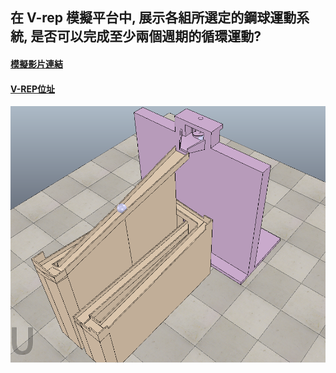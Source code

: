## 在 V-rep 模擬平台中, 展示各組所選定的鋼球運動系統, 是否可以完成至少兩個週期的循環運動?

#### [模擬影片連結](https://www.youtube.com/watch?v=unE2I-ubB9I)

#### [V-REP位址](https://github.com/40523250/40523250_final/blob/gh-pages/鋼球運動系統完成品.ttt)

![](/assets/9a894841-6995-4512-afb8-e476a183f286.png)

